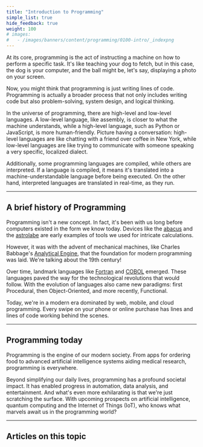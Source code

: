 ```yaml
---
title: "Introduction to Programming"
simple_list: true
hide_feedback: true
weight: 100
# images:
#   - /images/banners/content/programming/0100-intro/_indexpng
---
```


At its core, programming is the act of instructing a machine on how to perform a specific task. It's like teaching your dog to fetch, but in this case, the dog is your computer, and the ball might be, let's say, displaying a photo on your screen.

Now, you might think that programming is just writing lines of code. Programming is actually a broader process that not only includes writing code but also problem-solving, system design, and logical thinking.

In the universe of programming, there are high-level and low-level languages. A low-level language, like assembly, is closer to what the machine understands, while a high-level language, such as Python or JavaScript, is more human-friendly. Picture having a conversation: high-level languages are like chatting with a friend over coffee in New York, while low-level languages are like trying to communicate with someone speaking a very specific, localized dialect.

Additionally, some programming languages are compiled, while others are interpreted. If a language is compiled, it means it's translated into a machine-understandable language before being executed. On the other hand, interpreted languages are translated in real-time, as they run.

---

## A brief history of Programming

Programming isn't a new concept. In fact, it's been with us long before computers existed in the form we know today. Devices like the [abacus](https://en.wikipedia.org/wiki/Abacus) and the [astrolabe](https://en.wikipedia.org/wiki/Astrolabe) are early examples of tools we used for intricate calculations.

However, it was with the advent of mechanical machines, like Charles Babbage's [Analytical Engine](https://en.wikipedia.org/wiki/Analytical_engine), that the foundation for modern programming was laid. We're talking about the 19th century!

Over time, landmark languages like [Fortran](https://en.wikipedia.org/wiki/Fortran) and [COBOL](https://en.wikipedia.org/wiki/COBOL) emerged. These languages paved the way for the technological revolutions that would follow. With the evolution of languages also came new paradigms: first Procedural, then Object-Oriented, and more recently, Functional.

Today, we're in a modern era dominated by web, mobile, and cloud programming. Every swipe on your phone or online purchase has lines and lines of code working behind the scenes.

---

## Programming today

Programming is the engine of our modern society. From apps for ordering food to advanced artificial intelligence systems aiding medical research, programming is everywhere.

Beyond simplifying our daily lives, programming has a profound societal impact. It has enabled progress in automation, data analysis, and entertainment. And what's even more exhilarating is that we're just scratching the surface. With upcoming prospects on artificial intelligence, quantum computing and the Internet of Things (IoT), who knows what marvels await us in the programming world?

---

## Articles on this topic
